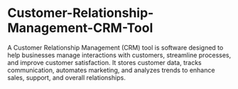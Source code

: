 # Customer-Relationship-Management-CRM-Tool
A Customer Relationship Management (CRM) tool is software designed to help businesses manage interactions with customers, streamline processes, and improve customer satisfaction. It stores customer data, tracks communication, automates marketing, and analyzes trends to enhance sales, support, and overall relationships.
